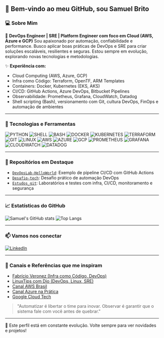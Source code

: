 ## 👋 Bem-vindo ao meu GitHub, sou Samuel Brito

### 💻 Sobre Mim

🔧 **DevOps Engineer | SRE | Platform Engineer com foco em Cloud (AWS, Azure e GCP)**
Sou apaixonado por automação, confiabilidade e performance. Busco aplicar boas práticas de DevOps e SRE para criar soluções escaláveis, resilientes e seguras. Estou sempre em evolução, explorando novas tecnologias e metodologias.

✨ **Experiência com:**

* Cloud Computing (AWS, Azure, GCP)
* Infra como Código: Terraform, OpenTF, ARM Templates
* Containers: Docker, Kubernetes (EKS, AKS)
* CI/CD: GitHub Actions, Azure DevOps, Bitbucket Pipelines
* Observabilidade: Prometheus, Grafana, CloudWatch, Datadog
* Shell scripting (Bash), versionamento com Git, cultura DevOps, FinOps e automação de ambientes

---

### 🧰 Tecnologias e Ferramentas

![PYTHON](https://img.shields.io/badge/Python-%233776AB?style=for-the-badge\&logo=python\&logoColor=white)
![SHELL](https://img.shields.io/badge/Shell_Script-%23121011?style=for-the-badge\&logo=gnu-bash\&logoColor=white)
![BASH](https://img.shields.io/badge/Bash-%234EAA25?style=for-the-badge\&logo=gnubash\&logoColor=white)
![DOCKER](https://img.shields.io/badge/Docker-%232496ED?style=for-the-badge\&logo=docker\&logoColor=white)
![KUBERNETES](https://img.shields.io/badge/Kubernetes-%23326CE5?style=for-the-badge\&logo=kubernetes\&logoColor=white)
![TERRAFORM](https://img.shields.io/badge/Terraform-%235835CC?style=for-the-badge\&logo=terraform\&logoColor=white)
![GIT](https://img.shields.io/badge/Git-%23F05032?style=for-the-badge\&logo=git\&logoColor=white)
![LINUX](https://img.shields.io/badge/Linux-%23FCC624?style=for-the-badge\&logo=linux\&logoColor=black)
![AWS](https://img.shields.io/badge/AWS-%23232F3E?style=for-the-badge\&logo=amazonaws\&logoColor=white)
![AZURE](https://img.shields.io/badge/Azure-%230072C6?style=for-the-badge\&logo=microsoftazure\&logoColor=white)
![GCP](https://img.shields.io/badge/GCP-%234285F4?style=for-the-badge\&logo=googlecloud\&logoColor=white)
![PROMETHEUS](https://img.shields.io/badge/Prometheus-%23E6522C?style=for-the-badge\&logo=prometheus\&logoColor=white)
![GRAFANA](https://img.shields.io/badge/Grafana-%23F46800?style=for-the-badge\&logo=grafana\&logoColor=white)
![CLOUDWATCH](https://img.shields.io/badge/CloudWatch-%23FF9900?style=for-the-badge\&logo=amazonaws\&logoColor=white)
![DATADOG](https://img.shields.io/badge/Datadog-%234C38E4?style=for-the-badge\&logo=datadog\&logoColor=white)

---

### 📌 Repositórios em Destaque

* [`DevOpsLab-HelloWorld`](https://github.com/Samuel-Diniz/DevOpsLab-HelloWorld): Exemplo de pipeline CI/CD com GitHub Actions
* [`Desafio-tech`](https://github.com/Samuel-Diniz/Desafio-tech): Desafio prático de automação DevOps
* [`Estudos_git`](https://github.com/Samuel-Diniz/Estudos_git): Laboratórios e testes com infra, CI/CD, monitoramento e segurança

---

### 📈 Estatísticas do GitHub

![Samuel's GitHub stats](https://github-readme-stats.vercel.app/api?username=Samuel-Diniz\&show_icons=true\&theme=tokyonight)
![Top Langs](https://github-readme-stats.vercel.app/api/top-langs/?username=Samuel-Diniz\&layout=compact\&theme=tokyonight)

---

### 📫 Vamos nos conectar

[![LinkedIn](https://img.shields.io/badge/LinkedIn-%230077B5?logo=linkedin\&logoColor=white)](https://www.linkedin.com/in/samuelb-dz-tech)

---

### 🔗 Canais e Referências que me inspiram

* [Fabrício Veronez (Infra como Código, DevOps)](https://www.youtube.com/c/FabricioVeronez)
* [LinuxTips com Dio (DevOps, Linux, SRE)](https://www.youtube.com/c/LinuxTips)
* [Canal AWS Brasil](https://www.youtube.com/c/AWSBrasil)
* [Canal Azure na Prática](https://www.youtube.com/c/Azurenapratica)
* [Google Cloud Tech](https://www.youtube.com/c/googlecloudplatform)

> "Automatizar é libertar o time para inovar. Observar é garantir que o sistema fale com você antes de quebrar."

---

🔄 Este perfil está em constante evolução. Volte sempre para ver novidades e projetos!
